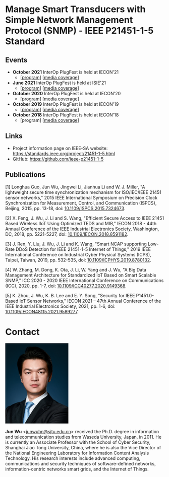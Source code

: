 # Manage Smart Transducers with Simple Network Management Protocol (SNMP) - IEEE P21451-1-5 Standard

## Events

- **October 2021** InterOp PlugFest is held at IECON'21
    - [[program](https://ieeeiecon.org/wp-content/uploads/sites/293/InterOp_IES_IECON2021_Program_r3F.pdf)] [[media coverage](https://ieeexplore.ieee.org/document/9757000)]
- **June 2021** InterOp PlugFest is held at ISIE'21
    - [[program](https://web.archive.org/web/20210801104533/https://www.isie2021.org/files/ISIE2021_InterOp.pdf?210616)] [[media coverage](https://ieeexplore.ieee.org/document/9662487)]
- **October 2020** InterOp PlugFest is held at IECON'20
    - [[program](http://www.ieeeiciea.org/iecon2020/download/InterOp_IES_IECON2020_r7.pdf)] [[media coverage](https://ieeexplore.ieee.org/document/9387211)]
- **October 2019** InterOp PlugFest is held at IECON'19
    - [[program](https://web.archive.org/web/20200224051104/https://iecon2019.org/interop-standards-and-interoperability-plugfest/)] [[media coverage](https://ieeexplore.ieee.org/document/9044671)]
- **October 2018** InterOp PlugFest is held at IECON'18
    - [program] [[media coverage](https://ieeexplore.ieee.org/document/8744343)]

## Links

- Project information page on IEEE-SA website: https://standards.ieee.org/project/21451-1-5.html
- GitHub: https://github.com/ieee-p21451-1-5

## Publications

[1] Longhua Guo, Jun Wu, Jingwei Li, Jianhua Li and W. J. Miller, "A lightweight secure time synchronization mechanism for ISO/IEC/IEEE 21451 sensor networks," 2015 IEEE International Symposium on Precision Clock Synchronization for Measurement, Control, and Communication (ISPCS), Beijing, 2015, pp. 13-18, doi: [10.1109/ISPCS.2015.7324673](https://doi.org/10.1109/ISPCS.2015.7324673).

[2] X. Feng, J. Wu, J. Li and S. Wang, "Efficient Secure Access to IEEE 21451 Based Wireless IIoT Using Optimized TEDS and MIB," IECON 2018 - 44th Annual Conference of the IEEE Industrial Electronics Society, Washington, DC, 2018, pp. 5221-5227, doi: [10.1109/IECON.2018.8591182](https://doi.org/10.1109/IECON.2018.8591182).

[3] J. Ren, Y. Liu, J. Wu, J. Li and K. Wang, "Smart NCAP supporting Low-Rate DDoS Detection for IEEE 21451-1-5 Internet of Things," 2019 IEEE International Conference on Industrial Cyber Physical Systems (ICPS), Taipei, Taiwan, 2019, pp. 532-535, doi: [10.1109/ICPHYS.2019.8780132](https://doi.org/10.1109/ICPHYS.2019.8780132).

[4] W. Zhang, M. Dong, K. Ota, J. Li, W. Yang and J. Wu, "A Big Data Management Architecture for Standardized IoT Based on Smart Scalable SNMP," ICC 2020 - 2020 IEEE International Conference on Communications (ICC), 2020, pp. 1-7, doi: [10.1109/ICC40277.2020.9149368](https://doi.org/10.1109/ICC40277.2020.9149368).

[5] K. Zhou, J. Wu, K. B. Lee and E. Y. Song, "Security for IEEE P1451.0-Based IoT Sensor Networks," IECON 2021 – 47th Annual Conference of the IEEE Industrial Electronics Society, 2021, pp. 1-6, doi: [10.1109/IECON48115.2021.9589277](https://doi.org/10.1109/IECON48115.2021.9589277).

# Contact

<img src="image/jun-wu.png" alt="jun-wu.png" width="200">

**Jun Wu** \<junwuhn@sjtu.edu.cn\> received the Ph.D. degree in information and telecommunication studies from Waseda University, Japan, in 2011. He is currently an Associate Professor with the School of Cyber Security, Shanghai Jiao Tong University, China, where he is also the Vice Director of the National Engineering Laboratory for Information Content Analysis Technology. His research interests include advanced computing, communications and security techniques of software-defined networks, information-centric networks smart grids, and the Internet of Things.
